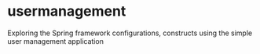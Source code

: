 # usermanagement
Exploring the Spring framework configurations, constructs using the simple user management application
